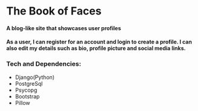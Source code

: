 # The Book of Faces 
#### A blog-like site that showcases user profiles

#### As a user, I can register for an account and login to create a profile. I can also edit my details such as bio, profile picture and social media links. 


### Tech and Dependencies: 
* Django(Python)
* PostgreSql
* Psycopg
* Bootstrap
* Pillow